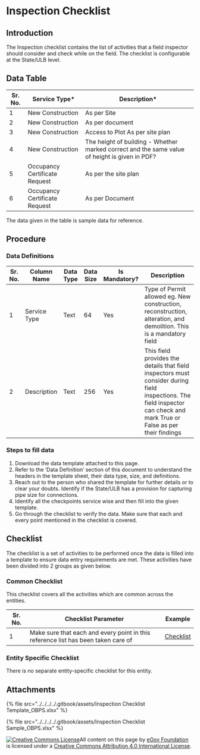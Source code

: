 # Inspection Checklist

## Introduction <a href="#introduction" id="introduction"></a>

The Inspection checklist contains the list of activities that a field inspector should consider and check while on the field. The checklist is configurable at the State/ULB level.

## Data Table <a href="#data-table" id="data-table"></a>

| Sr. No. | Service Type\*                | Description\*                                                                                 |
| ------- | ----------------------------- | --------------------------------------------------------------------------------------------- |
| 1       | New Construction              | As per Site                                                                                   |
| 2       | New Construction              | As per document                                                                               |
| 3       | New Construction              | Access to Plot As per site plan                                                               |
| 4       | New Construction              | The height of building - Whether marked correct and the same value of height is given in PDF? |
| 5       | Occupancy Certificate Request | As per the site plan                                                                          |
| 6       | Occupancy Certificate Request | As per Document                                                                               |

The data given in the table is sample data for reference.

## Procedure <a href="#procedure" id="procedure"></a>

### Data Definitions <a href="#data-definitions" id="data-definitions"></a>

| Sr. No. | Column Name  | Data Type | Data Size | Is Mandatory? | Description                                                                                                                                                              |
| ------- | ------------ | --------- | --------- | ------------- | ------------------------------------------------------------------------------------------------------------------------------------------------------------------------ |
| 1       | Service Type | Text      | 64        | Yes           | Type of Permit allowed eg. New construction, reconstruction, alteration, and demolition. This is a mandatory field                                                       |
| 2       | Description  | Text      | 256       | Yes           | This field provides the details that field inspectors must consider during field inspections. The field inspector can check and mark True or False as per their findings |

### Steps to fill data <a href="#steps-to-fill-data" id="steps-to-fill-data"></a>

1. Download the data template attached to this page.
2. Refer to the ‘Data Definition’ section of this document to understand the headers in the template sheet, their data type, size, and definitions.
3. Reach out to the person who shared the template for further details or to clear your doubts. Identify if the State/ULB has a provision for capturing pipe size for connections.
4. Identify all the checkpoints service wise and then fill into the given template.
5. Go through the checklist to verify the data. Make sure that each and every point mentioned in the checklist is covered.

## Checklist <a href="#checklist" id="checklist"></a>

The checklist is a set of activities to be performed once the data is filled into a template to ensure data entry requirements are met. These activities have been divided into 2 groups as given below.

### Common Checklist <a href="#common-checklist" id="common-checklist"></a>

This checklist covers all the activities which are common across the entities.

| Sr. No. | Checklist Parameter                                                               | Example                                                                                                                      |
| ------- | --------------------------------------------------------------------------------- | ---------------------------------------------------------------------------------------------------------------------------- |
| 1       | Make sure that each and every point in this reference list has been taken care of | ​[Checklist](https://docs.digit.org/configure-digit/configuring-master-data-templates/module-setup/common-config/checklist)​ |

### Entity Specific Checklist <a href="#entity-specific-checklist" id="entity-specific-checklist"></a>

There is no separate entity-specific checklist for this entity.

## Attachments <a href="#attachments" id="attachments"></a>

{% file src="../../../../.gitbook/assets/Inspection Checklist Template_OBPS.xlsx" %}

{% file src="../../../../.gitbook/assets/Inspection Checklist Sample_OBPS.xlsx" %}

[![Creative Commons License](https://i.creativecommons.org/l/by/4.0/80x15.png)](http://creativecommons.org/licenses/by/4.0/)All content on this page by [eGov Foundation ](https://egov.org.in/)is licensed under a [Creative Commons Attribution 4.0 International License](http://creativecommons.org/licenses/by/4.0/).[\
](https://docs.digit.org/configure-digit/configuring-master-data-templates/module-setup/obpas-data/building-usage)
